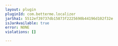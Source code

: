 ```yaml
---
layout: plugin
pluginId: com.betterme.localizer
jarSha1: 5512ef39737db15873f2225690b44196d102f32e
isJarAvailable: true
error: NONE
violations: []

---
```


